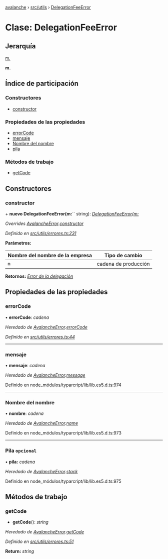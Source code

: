 [avalanche](../README.md) › [src/utils](../modules/src_utils.md) › [DelegationFeeError](src_utils.delegationfeeerror.md)

# Clase: DelegationFeeError

## Jerarquía

[m.](src_utils.avalancheerror.md)

**m.**

## Índice de participación

### Constructores

* [constructor](src_utils.delegationfeeerror.md#constructor)

### Propiedades de las propiedades

* [errorCode](src_utils.delegationfeeerror.md#errorcode)
* [mensaje](src_utils.delegationfeeerror.md#message)
* [Nombre del nombre](src_utils.delegationfeeerror.md#name)
* [pila](src_utils.delegationfeeerror.md#optional-stack)

### Métodos de trabajo

* [getCode](src_utils.delegationfeeerror.md#getcode)

## Constructores

### constructor

\+ **nuevo DelegationFeeError(m:**`` string): *[DelegationFeeError(m:](src_utils.delegationfeeerror.md)*

*Overrides [AvalancheError](src_utils.avalancheerror.md).[constructor](src_utils.avalancheerror.md#constructor)*

*Definido en [src/utils/errores.ts:231](https://github.com/ava-labs/avalanchejs/blob/ae78dee/src/utils/errors.ts#L231)*

**Parámetros:**

| Nombre del nombre de la empresa | Tipo de cambio |
------ | ------ |
| `m` | cadena de producción |

**Retornos:** *[Error de la delegación](src_utils.delegationfeeerror.md)*

## Propiedades de las propiedades

### errorCode

• **errorCode**: *cadena*

*Heredado de [AvalancheError](src_utils.avalancheerror.md).[errorCode](src_utils.avalancheerror.md#errorcode)*

*Definido en [src/utils/errores.ts:44](https://github.com/ava-labs/avalanchejs/blob/ae78dee/src/utils/errors.ts#L44)*

___

### mensaje

• **mensaje**: *cadena*

*Heredado de [AvalancheError](src_utils.avalancheerror.md).[message](src_utils.avalancheerror.md#message)*

Definido en node_módulos/typarcript/lib/lib.es5.d.ts:974

___

### Nombre del nombre

• **nombre**: *cadena*

*Heredado de [AvalancheError](src_utils.avalancheerror.md).[name](src_utils.avalancheerror.md#name)*

Definido en node_módulos/typarcript/lib/lib.es5.d.ts:973

___

### Pila `opcional`

• **pila:** *cadena*

*Heredado de [AvalancheError](src_utils.avalancheerror.md).[stack](src_utils.avalancheerror.md#optional-stack)*

Definido en node_módulos/typarcript/lib/lib.es5.d.ts:975

## Métodos de trabajo

### getCode

- **getCode**(): *string*

*Heredado de [AvalancheError](src_utils.avalancheerror.md).[getCode](src_utils.avalancheerror.md#getcode)*

*Definido en [src/utils/errores.ts:51](https://github.com/ava-labs/avalanchejs/blob/ae78dee/src/utils/errors.ts#L51)*

**Return:** *string*
